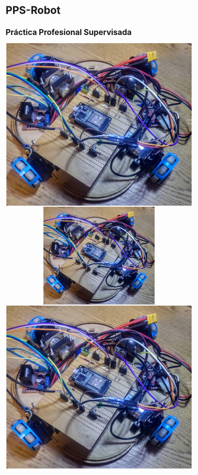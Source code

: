 # PPS-Robot
## Práctica Profesional Supervisada

<p align="center">
<img src="Images/1.jpg" alt="summary"  width="500"> 
<img src="Images/1.jpg" alt="summary"  width="300"> 
<img src="Images/1.jpg" alt="summary"  width="500"> 
</p>
